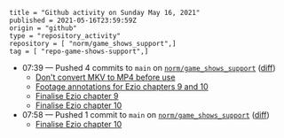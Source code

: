 ```
title = "Github activity on Sunday May 16, 2021"
published = 2021-05-16T23:59:59Z
origin = "github"
type = "repository_activity"
repository = [ "norm/game_shows_support",]
tag = [ "repo-game-shows-support",]
```

* 07:39 — Pushed 4 commits to `main` on [`norm/game_shows_support`](https://github.com/norm/game_shows_support) ([diff](https://github.com/norm/game_shows_support/compare/3f98e91d8bc8458a5067a133eada21e78ca4b2a6..aac2db065d4c730a6e06fa35bd3ae0c88958bd4b))
  * [Don't convert MKV to MP4 before use](https://github.com/norm/game_shows_support/commit/cc9037a5473f70c166976bb24d17ba3d2d84612f)
  * [Footage annotations for Ezio chapters 9 and 10](https://github.com/norm/game_shows_support/commit/a1b3823714b97403e28ffe2732978da00068bbf4)
  * [Finalise Ezio chapter 9](https://github.com/norm/game_shows_support/commit/0ea4c3ded72c7b1c72b93bffdc20dbb22b0f22f3)
  * [Finalise Ezio chapter 10](https://github.com/norm/game_shows_support/commit/aac2db065d4c730a6e06fa35bd3ae0c88958bd4b)
* 07:58 — Pushed 1 commit to `main` on [`norm/game_shows_support`](https://github.com/norm/game_shows_support) ([diff](https://github.com/norm/game_shows_support/compare/aac2db065d4c730a6e06fa35bd3ae0c88958bd4b..c3c51b1439c3c68bb0d25fc5232395a238b46cd5))
  * [Finalise Ezio chapter 10](https://github.com/norm/game_shows_support/commit/c3c51b1439c3c68bb0d25fc5232395a238b46cd5)
